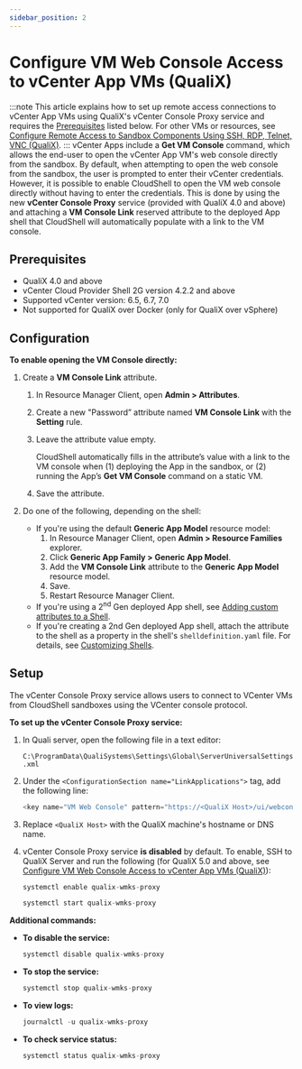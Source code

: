 ```yaml
---
sidebar_position: 2
---
```


# Configure VM Web Console Access to vCenter App VMs (QualiX)
:::note
This article explains how to set up remote access connections to vCenter App VMs using QualiX's vCenter Console Proxy service and requires the [Prerequisites](#prerequisites) listed below. For other VMs or resources, see [Configure Remote Access to Sandbox Components Using SSH, RDP, Telnet, VNC (QualiX)](./configure-remote-access.md).
:::
vCenter Apps include a **Get VM Console** command, which allows the end-user to open the vCenter App VM's web console directly from the sandbox. By default, when attempting to open the web console from the sandbox, the user is prompted to enter their vCenter credentials. However, it is possible to enable CloudShell to open the VM web console directly without having to enter the credentials. This is done by using the new **vCenter Console Proxy** service (provided with QualiX 4.0 and above) and attaching a **VM Console Link** reserved attribute to the deployed App shell that CloudShell will automatically populate with a link to the VM console.

## Prerequisites

- QualiX 4.0 and above
- vCenter Cloud Provider Shell 2G version 4.2.2 and above
- Supported vCenter version: 6.5, 6.7, 7.0
- Not supported for QualiX over Docker (only for QualiX over vSphere)

## Configuration

**To enable opening the VM Console directly:**

1. Create a **VM Console Link** attribute.
    1. In Resource Manager Client, open **Admin > Attributes**.
    2. Create a new "Password” attribute named **VM Console Link** with the **Setting** rule.
    3. Leave the attribute value empty.
        
        CloudShell automatically fills in the attribute’s value with a link to the VM console when (1) deploying the App in the sandbox, or (2) running the App’s **Get VM Console** command on a static VM.
        
    4. Save the attribute.
2. Do one of the following, depending on the shell:
    
    - If you're using the default **Generic App Model** resource model:
        1. In Resource Manager Client, open **Admin > Resource Families** explorer.
        2. Click **Generic App Family > Generic App Model**.
        3. Add the **VM Console Link** attribute to the **Generic App Model** resource model.
        4. Save.
        5. Restart Resource Manager Client.
    - If you're using a 2<sup>nd</sup> Gen deployed App shell, see [Adding custom attributes to a Shell](../../../admin/cloudshell-manage-dashboard/managing-shells.md#adding-custom-attributes-to-a-shell).
    - If you're creating a 2nd Gen deployed App shell, attach the attribute to the shell as a property in the shell's `shelldefinition.yaml` file. For details, see [Customizing Shells](../../../devguide/developing-shells/customize-shells.md).

## Setup

The vCenter Console Proxy service allows users to connect to VCenter VMs from CloudShell sandboxes using the VCenter console protocol.

**To set up the vCenter Console Proxy service:**

1. In Quali server, open the following file in a text editor:
    
    `C:\ProgramData\QualiSystems\Settings\Global\ServerUniversalSettings.xml`
    
2. Under the `<ConfigurationSection name="LinkApplications">` tag, add the following line:
    
    ```javascript
    <key name="VM Web Console" pattern="https://<QualiX Host>/ui/webconsole.html?query={VM Console Link}" icon-key="VM Web Console" />
    ```
    
3. Replace `<QualiX Host>` with the QualiX machine's hostname or DNS name.
4. vCenter Console Proxy service **is disabled** by default. To enable, SSH to QualiX Server and run the following (for QualiX 5.0 and above, see [Configure VM Web Console Access to vCenter App VMs (QualiX)](./customize-remote-access.md)):
    
    ```javascript
    systemctl enable qualix-wmks-proxy
    ```
    
    ```javascript
    systemctl start qualix-wmks-proxy
    ```
    

**Additional commands:**

- **To disable the service:**
    
    ```javascript
    systemctl disable qualix-wmks-proxy
    ```
    

- **To stop the service:**
    
    ```javascript
    systemctl stop qualix-wmks-proxy
    ```
    

- **To view logs:**
    
    ```javascript
    journalctl -u qualix-wmks-proxy
    ```
    

- **To check service status:**
    
    ```javascript
    systemctl status qualix-wmks-proxy
    ```